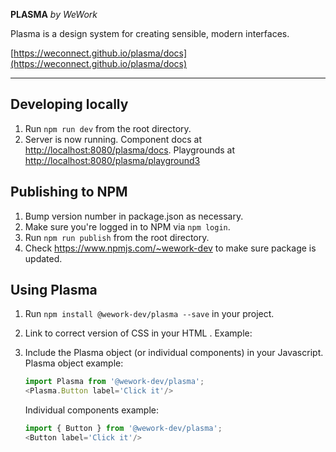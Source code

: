 **PLASMA** *by WeWork*

Plasma is a design system for creating sensible, modern interfaces.

[https://weconnect.github.io/plasma/docs](https://weconnect.github.io/plasma/docs)

---

## Developing locally

1.  Run `npm run dev` from the root directory.
2.  Server is now running.
    Component docs at [http://localhost:8080/plasma/docs](http://localhost:8080/plasma/docs).
    Playgrounds at [http://localhost:8080/plasma/playground3](http://localhost:8080/plasma/playground3)

## Publishing to NPM

1.  Bump version number in package.json as necessary.
2.  Make sure you're logged in to NPM via `npm login`.
3.  Run `npm run publish` from the root directory.
4.  Check https://www.npmjs.com/~wework-dev to make sure package is updated.

## Using Plasma

1.  Run `npm install @wework-dev/plasma --save` in your project.
2.  Link to correct version of CSS in your HTML <head>.
    Example:
    <link rel="stylesheet" href="https://npmcdn.com/@wework-dev/plasma@0.0.3-beta.1/style.css">
3.  Include the Plasma object (or individual components) in your Javascript.
    Plasma object example:
    ```javascript
    import Plasma from '@wework-dev/plasma';
    <Plasma.Button label='Click it'/>
    ```
    
    Individual components example:
    ```javascript
    import { Button } from '@wework-dev/plasma';
    <Button label='Click it'/>
    ```


